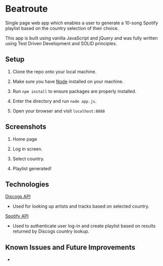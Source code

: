 # Beatroute

Single page web app which enables a user to generate a 10-song Spotify playlist based on the country selection of their choice.

This app is built using vanilla JavaScript and jQuery and was fully written using Test Driven Development and SOLID principles.


Setup
------

1. Clone the repo onto your local machine.

2. Make sure you have [Node](https://nodejs.org/en/download/) installed on your machine.

3. Run `npm install` to ensure packages are properly installed.

4. Enter the directory and run `node app.js`.

5. Open your browser and visit `localhost:8888`

Screenshots
------

1. Home page

2. Log in screen.

3. Select country.

4. Playlist generated!


Technologies
------

[Discogs API](https://www.discogs.com/developers/)

- Used for looking up artists and tracks based on selected country.

[Spotify API](https://developer.spotify.com/web-api/)

- Used to authenticate user log-in and create playlist based on results returned by Discogs country lookup.


Known Issues and Future Improvements
-----

-
